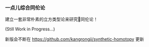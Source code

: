 ### 一点儿综合同伦论

建立一套非常朴素的立方类型论来研究🤏同伦论！

(Still Work in Progress...)

新版会不断在
https://github.com/kangrongji/synthetic-homotopy
更新
